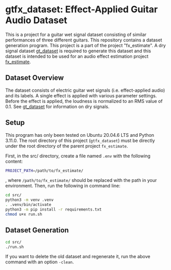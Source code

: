 # gtfx_dataset: Effect-Applied Guitar Audio Dataset

This is a project for a guitar wet signal dataset consisting of similar performances of three different guitars.
This repository contains a dataset generation program.
This project is a part of the project "fx_estimate".
A dry signal dataset [gt_dataset](https://github.com/okitayouichi/gt_dataset) is required to generate this dataset and this dataset is intended to be used for an audio effect estimation project [fx_estimate](https://github.com/okitayouichi/fx_estimate).

## Dataset Overview

The dataset consists of electric guitar wet signals (i.e. effect-applied audio) and its labels.
A single effect is applied with various parameter settings.
Before the effect is applied, the loudness is normalized to an RMS value of 0.1.
See [gt_dataset](https://github.com/okitayouichi/gt_dataset) for information on dry signals.

## Setup

This program has only been tested on Ubuntu 20.04.6 LTS and Python 3.11.0.
The root directory of this project (`gtfx_dataset`) must be directly under the root directory of the parent project `fx_estimate`.


First, in the src/ directory, create a file named `.env` with the following content:
```bash
PROJECT_PATH=/path/to/fx_estimate/
```
, where `/path/to/fx_estimate/` should be replaced with the path in your environment.
Then, run the following in command line:
```bash
cd src/
python3 -m venv .venv
. .venv/bin/activate
python3 -m pip install -r requirements.txt 
chmod u+x run.sh
```

## Dataset Generation
```bash
cd src/
./run.sh
```
If you want to delete the old dataset and regenerate it, run the above command with an option `-clean`.
